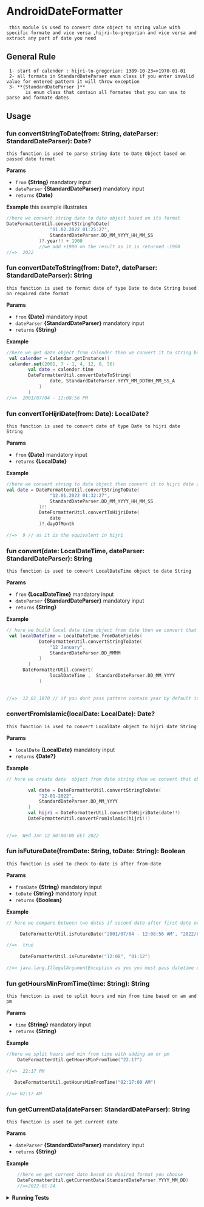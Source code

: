 # AndroidDateFormatter
     this module is used to convert date object to string value with specific formate and vice versa ,hijri-to-gregorian and vice versa and extract any part of date you need 
## General Rule
     1- start of calender : hijri-to-gregorian: 1389-10-23=>1970-01-01
     2- all formats in StandardDateParser enum class if you enter invalid value for entered pattern it will throw exception
     3- **{StandardDateParser }**
           is enum class that contain all formates that you can use to parse and formate dates
## Usage

### fun convertStringToDate(from: String, dateParser: StandardDateParser): Date?
    this function is used to parse string date to Date Object based on passed date format
 
**Params**
* `from` **{String}** mandatory input
* `dateParser` **{StandardDateParser}** mandatory input
* `returns` **{Date}**

**Example**
this example illustrates
```kt
//here we convert string date to date object based on its format
DateFormatterUtil.convertStringToDate(
                "01.02.2022 01:25:27",
                StandardDateParser.DD_MM_YYYY_HH_MM_SS
            )?.year!! + 1900
            //we add +1900 on the result as it is returned -1900
//=>  2022
```

### fun convertDateToString(from: Date?, dateParser: StandardDateParser): String
    this function is used to format date of type Date to date String based on required date format
 
**Params**
* `from` **{Date}** mandatory input
* `dateParser` **{StandardDateParser}** mandatory input
* `returns` **{String}**

**Example**

```kt
//here we get date object from calender then we convert it to string based on passed standard date parsser object 
 val calender = Calendar.getInstance()
 calender.set(2001, 7 - 1, 4, 12, 8, 56)
        val date = calender.time
        DateFormatterUtil.convertDateToString(
                date, StandardDateParser.YYYY_MM_DDTHH_MM_SS_A
            )
        )
//=>  2001/07/04 - 12:08:56 PM
```

### fun convertToHijriDate(from: Date): LocalDate? 
    this function is used to convert date of type Date to hijri date String
 
**Params**
* `from` **{Date}** mandatory input
* `returns` **{LocalDate}**

**Example**

```kt
//here we convert string to date object then convert it to hijri date and extact day of month from it
val date = DateFormatterUtil.convertStringToDate(
                "12.01.2022 01:32:27",
                StandardDateParser.DD_MM_YYYY_HH_MM_SS
            )!!
            DateFormatterUtil.convertToHijriDate(
                date
            )?.dayOfMonth
      
//=>  9 // as it is the equivalent in hijri 
```


### fun convert(date: LocalDateTime, dateParser: StandardDateParser): String 
    this function is used to convert LocalDateTime object to date String
 
**Params**
* `from` **{LocalDateTime}** mandatory input
* `dateParser` **{StandardDateParser}** mandatory input
* `returns` **{String}**

**Example**

```kt
// here we build local date time object from date then we convert that object to date string based on desired parser you choose
 val localDateTime = LocalDateTime.fromDateFields(
            DateFormatterUtil.convertStringToDate(
                "12 January",
                StandardDateParser.DD_MMMM
            )
        )
      DateFormatterUtil.convert(
                localDateTime ,  StandardDateParser.DD_MM_YYYY
            )
      
      
//=>  12_01_1970 // if you dont pass pattern contain year by default it will be 1970
```


### convertFromIslamic(localDate: LocalDate): Date? 
    this function is used to convert LocalDate object to hijri date String
 
**Params**
* `localDate` **{LocalDate}** mandatory input
* `returns` **{Date?}**

**Example**

```kt
// here we create date  object from date string then we convert that object to hijri object then we convert it back to normal date 

        val date = DateFormatterUtil.convertStringToDate(
            "12-01-2022",
            StandardDateParser.DD_MM_YYYY
        )
        val hijri = DateFormatterUtil.convertToHijriDate(date!!)
        DateFormatterUtil.convertFromIslamic(hijri!!)
      
      
//=>  Wed Jan 12 00:00:00 EET 2022 
```

### fun isFutureDate(fromDate: String, toDate: String): Boolean 
    this function is used to check to-date is after from-date
 
**Params**
* `fromDate` **{String}** mandatory input
* `toDate` **{String}** mandatory input
* `returns` **{Boolean}**

**Example**

```kt
// here we compare between two dates if second date after first date or not

     DateFormatterUtil.isFutureDate("2001/07/04 - 12:08:56 AM", "2022/01/14")
   
//=>  true
       
     DateFormatterUtil.isFutureDate("12:08", "01:12")
     
//=> java.lang.IllegalArgumentException as you you must pass datetime or date not time 

```


### fun getHoursMinFromTime(time: String): String
    this function is used to split hours and min from time based on am and pm
 
**Params**
* `time` **{String}** mandatory input
* `returns` **{String}**

**Example**

```kt
//here we split hours and min from time with adding am or pm
    DateFormatterUtil.getHoursMinFromTime("22:17")
   
//=>  22:17 PM
       
   DateFormatterUtil.getHoursMinFromTime("02:17:00 AM")
     
//=> 02:17 AM

```



### fun getCurrentData(dateParser: StandardDateParser): String 
    this function is used to get current date
 
**Params**
* `dateParser` **{StandardDateParser}** mandatory input
* `returns` **{String}**

**Example**

```kt
    //here we get current date based on desired format you choose
    DateFormatterUtil.getCurrentData(StandardDateParser.YYYY_MM_DD)
    //=>2022-01-24

```

<details>
<summary><strong>Running Tests</strong></summary>

Running and reviewing unit tests is a great way to get familiarized with this class and its methods. You can find [DateFormatterUtilTest.kt](https://github.com/asgatech20/AndroidDateFormatter/blob/development/dateformatterutil/src/test/java/com/example/dateformatter/DateFormatterUtilTest.kt)
 which contains all valid and invalid test cases for every function

</details>
